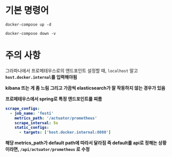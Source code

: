 # 기본 명령어

```
docker-compose up -d
```

```
docker-compose down -v
```


# 주의 사항
그라파나에서 프로메테우스로의 앤드포인트 설정할 때, `localhost` 말고 <strong>`host.docker.internal`를 입력해야됨

kibana 뜨는 게 좀 느림 그리고 가끔씩 elasticsearch가 잘 작동하지 않는 경우가 있음

프로메테우스에서 spring로 특정 앤드포인트를 찌름
```yaml
scrape_configs:
  - job_name: 'festi'
    metrics_path: '/actuator/prometheus'
    scrape_interval: 5s
    static_configs:
      - targets: ['host.docker.internal:8080']
```
해당 metrics_path가 default path에 따라서 달라짐 즉 default를 api로 정해논 상황이라면, `/api/actuator/prometheus` 로 수정

